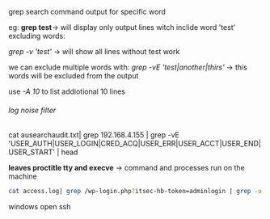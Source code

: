 grep search command output for specific word

eg: **grep test**-> will display only output lines witch inclide word 'test'
 excluding words:
 
 *grep -v 'test'* -> will show all lines without test work

we can exclude multiple words with:
*grep -vE 'test|another|thirs'* -> this words will be excluded from the output

use *-A 10* to list addiotional 10 lines


###### log noise filter
cat ausearchaudit.txt| grep 192.168.4.155 | grep -vE 'USER_AUTH|USER_LOGIN|CRED_ACQ|USER_ERR|USER_ACCT|USER_END|USER_START' | head

**leaves proctitle tty and execve** -> command and processes run on the machine 

``` sh
cat access.log| grep /wp-login.php?itsec-hb-token=adminlogin | grep -o -E '[0-9]{1,3}\.[0-9]{1,3}\.[0-9]{1,3}\.[0-9]{1,3}' | sort | uniq
```

windows open ssh 
